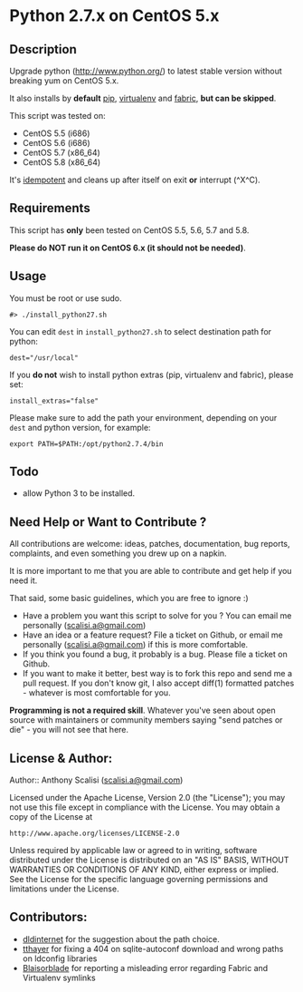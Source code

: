 # Python 2.7.x on CentOS 5.x


## Description

Upgrade python (http://www.python.org/) to latest stable version without breaking yum on CentOS 5.x.

It also installs by **default** [pip](http://www.pip-installer.org/), [virtualenv](http://www.virtualenv.org/) and [fabric](http://docs.fabfile.org/), **but can be skipped**.

This script was tested on:

* CentOS 5.5 (i686)
* CentOS 5.6 (i686)
* CentOS 5.7 (x86_64)
* CentOS 5.8 (x86_64)

It's [idempotent](http://en.wikipedia.org/wiki/Idempotence#Computer_science_meaning) and cleans up after itself on exit **or** interrupt (^X^C).



## Requirements

This script has **only** been tested on CentOS 5.5, 5.6, 5.7 and 5.8. 

**Please do NOT run it on CentOS 6.x (it should not be needed)**.

## Usage

You must be root or use sudo.

	#> ./install_python27.sh
	
You can edit `dest` in `install_python27.sh` to select destination path for python:

	dest="/usr/local"
	
If you **do not** wish to install python extras (pip, virtualenv and fabric), please set:
	
	install_extras="false"
	
Please make sure to add the path your environment, depending on your `dest` and python version, for example:

	export PATH=$PATH:/opt/python2.7.4/bin


## Todo
* allow Python 3 to be installed.



## Need Help or Want to Contribute ?

All contributions are welcome: ideas, patches, documentation, bug reports, complaints, and even something you drew up on a napkin.

It is more important to me that you are able to contribute and get help if you need it.

That said, some basic guidelines, which you are free to ignore :)

- Have a problem you want this script to solve for you ? You can email me personally (scalisi.a@gmail.com)
- Have an idea or a feature request? File a ticket on Github, or email me personally (scalisi.a@gmail.com) if this is more comfortable.
- If you think you found a bug, it probably is a bug. Please file a ticket on Github.
- If you want to make it better, best way is to fork this repo and send me a pull request. If you don't know git, I also accept diff(1) formatted patches - whatever is most comfortable for you.

**Programming is not a required skill**. Whatever you've seen about open source with maintainers or community members saying "send patches or die" -  you will not see that here.



## License & Author:

Author:: Anthony Scalisi (scalisi.a@gmail.com)

Licensed under the Apache License, Version 2.0 (the "License"); you may not use this file except in compliance with the License. You may obtain a copy of the License at

	http://www.apache.org/licenses/LICENSE-2.0

Unless required by applicable law or agreed to in writing, software distributed under the License is distributed on an "AS IS" BASIS, WITHOUT WARRANTIES OR CONDITIONS OF ANY KIND, either express or implied. See the License for the specific language governing permissions and limitations under the License.

## Contributors:

* [dldinternet](https://github.com/dldinternet) for the suggestion about the path choice.
* [tthayer](https://github.com/tthayer) for fixing a 404 on sqlite-autoconf download and wrong paths on ldconfig libraries
* [Blaisorblade](https://github.com/Blaisorblade) for reporting a misleading error regarding Fabric and Virtualenv symlinks